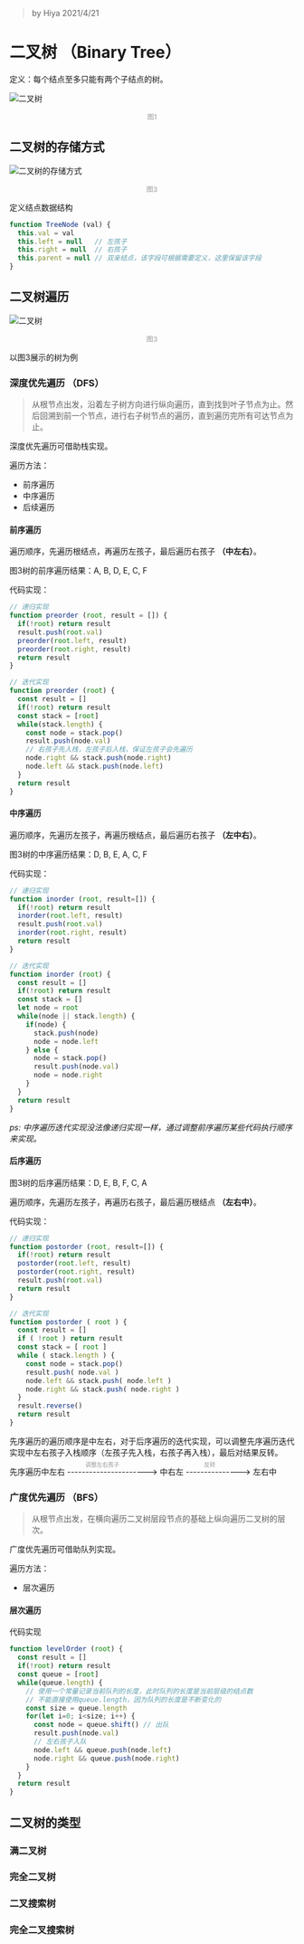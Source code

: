 > by Hiya 2021/4/21

# 二叉树 （Binary Tree）

定义：每个结点至多只能有两个子结点的树。

![二叉树](./assets/btree.png)
<p style="text-align:center;color:#999;font-size:12px">图1</p>

## 二叉树的存储方式

![二叉树的存储方式](./assets/btree_structor.png)
<p style="text-align:center;color:#999;font-size:12px">图3</p>

定义结点数据结构

```js
function TreeNode (val) {
  this.val = val
  this.left = null   // 左孩子
  this.right = null  // 右孩子
  this.parent = null // 双亲结点，该字段可根据需要定义，这里保留该字段
}
```

## 二叉树遍历

![二叉树](./assets/binary_tree.png)
<p style="text-align:center;color:#999;font-size:12px">图3</p>

以图3展示的树为例

### 深度优先遍历 （DFS）

> 从根节点出发，沿着左子树方向进行纵向遍历，直到找到叶子节点为止。然后回溯到前一个节点，进行右子树节点的遍历，直到遍历完所有可达节点为止。

深度优先遍历可借助栈实现。

遍历方法：
- 前序遍历
- 中序遍历
- 后续遍历

#### 前序遍历

遍历顺序，先遍历根结点，再遍历左孩子，最后遍历右孩子 **（中左右）**。

图3树的前序遍历结果：A, B, D, E, C, F

代码实现：

```js
// 递归实现
function preorder (root, result = []) {
  if(!root) return result
  result.push(root.val)
  preorder(root.left, result)
  preorder(root.right, result)
  return result
}
```

```js
// 迭代实现
function preorder (root) {
  const result = []
  if(!root) return result
  const stack = [root]
  while(stack.length) {
    const node = stack.pop()
    result.push(node.val)
    // 右孩子先入栈，左孩子后入栈，保证左孩子会先遍历
    node.right && stack.push(node.right)
    node.left && stack.push(node.left)
  }
  return result
}
```

#### 中序遍历

遍历顺序，先遍历左孩子，再遍历根结点，最后遍历右孩子 **（左中右）**。

图3树的中序遍历结果：D, B, E, A, C, F

代码实现：

```js
// 递归实现
function inorder (root, result=[]) {
  if(!root) return result
  inorder(root.left, result)
  result.push(root.val)
  inorder(root.right, result)
  return result
}
```

```js
// 迭代实现
function inorder (root) {
  const result = []
  if(!root) return result
  const stack = []
  let node = root
  while(node || stack.length) {
    if(node) {
      stack.push(node)
      node = node.left
    } else {
      node = stack.pop()
      result.push(node.val)
      node = node.right
    }
  }
  return result
}
```

*ps: 中序遍历迭代实现没法像递归实现一样，通过调整前序遍历某些代码执行顺序来实现。*

#### 后序遍历

图3树的后序遍历结果：D, E, B, F, C, A

遍历顺序，先遍历左孩子，再遍历右孩子，最后遍历根结点 **（左右中）**。

代码实现：

```js
// 递归实现
function postorder (root, result=[]) {
  if(!root) return result
  postorder(root.left, result)
  postorder(root.right, result)
  result.push(root.val)
  return result
}
```

```js
// 迭代实现
function postorder ( root ) {
  const result = []
  if ( !root ) return result
  const stack = [ root ]
  while ( stack.length ) {
    const node = stack.pop()
    result.push( node.val )
    node.left && stack.push( node.left )
    node.right && stack.push( node.right )
  }
  result.reverse()
  return result
}
```

先序遍历的遍历顺序是中左右，对于后序遍历的迭代实现，可以调整先序遍历迭代实现中左右孩子入栈顺序（左孩子先入栈，右孩子再入栈），最后对结果反转。

<div style="position:relative">
先序遍历中左右 -----<span style="color:#999;font-size: 10px;position: absolute;top: -10px;">调整左右孩子</span>-----------------> 中右左 -----<span style="color:#999;font-size: 10px;position: absolute;top: -10px;">反转</span>---------->  左右中
</div>

### 广度优先遍历 （BFS）

> 从根节点出发，在横向遍历二叉树层段节点的基础上纵向遍历二叉树的层次。

广度优先遍历可借助队列实现。

遍历方法：
- 层次遍历

#### 层次遍历

代码实现

```js
function levelOrder (root) {
  const result = []
  if(!root) return result
  const queue = [root]
  while(queue.length) {
    // 使用一个常量记录当前队列的长度，此时队列的长度是当前层级的结点数
    // 不能直接使用queue.length，因为队列的长度是不断变化的
    const size = queue.length
    for(let i=0; i<size; i++) {
      const node = queue.shift() // 出队
      result.push(node.val)
      // 左右孩子入队
      node.left && queue.push(node.left)
      node.right && queue.push(node.right)
    }
  }
  return result
}
```

## 二叉树的类型

### 满二叉树

### 完全二叉树

### 二叉搜索树

### 完全二叉搜索树